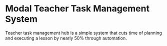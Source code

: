 # Modal Teacher Task Management System
 Teacher task management hub is a simple system that cuts time of planning and executing a lesson by nearly 50% through automation. 
